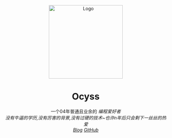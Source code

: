 <p align="center">
  <a href="https://github.com/Ocyss">
    <img src="/static/photo.png" alt="Logo" width="230" height="230">
  </a>

  <h1 align="center">Ocyss</h1>
  <p align="center">
    一个04年普通且业余的 <i>编程爱好者<i/>
	<br />
    没有牛逼的学历,没有厉害的背景,没有过硬的技术~也许n年后只会剩下一丝丝的热爱
     <br />
    <a href="https://ocyss.icu">Blog</a>
    <a href="https://github.com/Ocyss">GitHub</a>
  </p>

#
